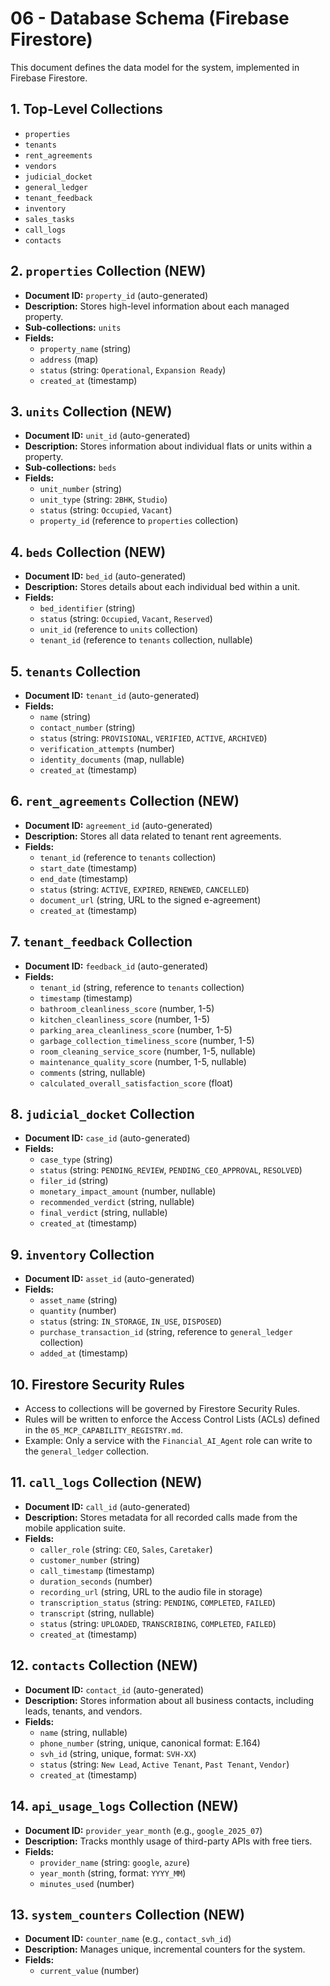 # 06 - Database Schema (Firebase Firestore)

This document defines the data model for the system, implemented in Firebase Firestore.

## 1. Top-Level Collections

- `properties`
- `tenants`
- `rent_agreements`
- `vendors`
- `judicial_docket`
- `general_ledger`
- `tenant_feedback`
- `inventory`
- `sales_tasks`
- `call_logs`
- `contacts`

## 2. `properties` Collection (NEW)

- **Document ID:** `property_id` (auto-generated)
- **Description:** Stores high-level information about each managed property.
- **Sub-collections:** `units`
- **Fields:**
    - `property_name` (string)
    - `address` (map)
    - `status` (string: `Operational`, `Expansion Ready`)
    - `created_at` (timestamp)

## 3. `units` Collection (NEW)

- **Document ID:** `unit_id` (auto-generated)
- **Description:** Stores information about individual flats or units within a property.
- **Sub-collections:** `beds`
- **Fields:**
    - `unit_number` (string)
    - `unit_type` (string: `2BHK`, `Studio`)
    - `status` (string: `Occupied`, `Vacant`)
    - `property_id` (reference to `properties` collection)

## 4. `beds` Collection (NEW)

- **Document ID:** `bed_id` (auto-generated)
- **Description:** Stores details about each individual bed within a unit.
- **Fields:**
    - `bed_identifier` (string)
    - `status` (string: `Occupied`, `Vacant`, `Reserved`)
    - `unit_id` (reference to `units` collection)
    - `tenant_id` (reference to `tenants` collection, nullable)

## 5. `tenants` Collection

- **Document ID:** `tenant_id` (auto-generated)
- **Fields:**
    - `name` (string)
    - `contact_number` (string)
    - `status` (string: `PROVISIONAL`, `VERIFIED`, `ACTIVE`, `ARCHIVED`)
    - `verification_attempts` (number)
    - `identity_documents` (map, nullable)
    - `created_at` (timestamp)

## 6. `rent_agreements` Collection (NEW)

- **Document ID:** `agreement_id` (auto-generated)
- **Description:** Stores all data related to tenant rent agreements.
- **Fields:**
    - `tenant_id` (reference to `tenants` collection)
    - `start_date` (timestamp)
    - `end_date` (timestamp)
    - `status` (string: `ACTIVE`, `EXPIRED`, `RENEWED`, `CANCELLED`)
    - `document_url` (string, URL to the signed e-agreement)
    - `created_at` (timestamp)

## 7. `tenant_feedback` Collection

- **Document ID:** `feedback_id` (auto-generated)
- **Fields:**
    - `tenant_id` (string, reference to `tenants` collection)
    - `timestamp` (timestamp)
    - `bathroom_cleanliness_score` (number, 1-5)
    - `kitchen_cleanliness_score` (number, 1-5)
    - `parking_area_cleanliness_score` (number, 1-5)
    - `garbage_collection_timeliness_score` (number, 1-5)
    - `room_cleaning_service_score` (number, 1-5, nullable)
    - `maintenance_quality_score` (number, 1-5, nullable)
    - `comments` (string, nullable)
    - `calculated_overall_satisfaction_score` (float)

## 8. `judicial_docket` Collection

- **Document ID:** `case_id` (auto-generated)
- **Fields:**
    - `case_type` (string)
    - `status` (string: `PENDING_REVIEW`, `PENDING_CEO_APPROVAL`, `RESOLVED`)
    - `filer_id` (string)
    - `monetary_impact_amount` (number, nullable)
    - `recommended_verdict` (string, nullable)
    - `final_verdict` (string, nullable)
    - `created_at` (timestamp)

## 9. `inventory` Collection

- **Document ID:** `asset_id` (auto-generated)
- **Fields:**
    - `asset_name` (string)
    - `quantity` (number)
    - `status` (string: `IN_STORAGE`, `IN_USE`, `DISPOSED`)
    - `purchase_transaction_id` (string, reference to `general_ledger` collection)
    - `added_at` (timestamp)

## 10. Firestore Security Rules

- Access to collections will be governed by Firestore Security Rules.
- Rules will be written to enforce the Access Control Lists (ACLs) defined in the `05_MCP_CAPABILITY_REGISTRY.md`.
- Example: Only a service with the `Financial_AI_Agent` role can write to the `general_ledger` collection.

## 11. `call_logs` Collection (NEW)

- **Document ID:** `call_id` (auto-generated)
- **Description:** Stores metadata for all recorded calls made from the mobile application suite.
- **Fields:**
    - `caller_role` (string: `CEO`, `Sales`, `Caretaker`)
    - `customer_number` (string)
    - `call_timestamp` (timestamp)
    - `duration_seconds` (number)
    - `recording_url` (string, URL to the audio file in storage)
    - `transcription_status` (string: `PENDING`, `COMPLETED`, `FAILED`)
    - `transcript` (string, nullable)
    - `status` (string: `UPLOADED`, `TRANSCRIBING`, `COMPLETED`, `FAILED`)
    - `created_at` (timestamp)

## 12. `contacts` Collection (NEW)

- **Document ID:** `contact_id` (auto-generated)
- **Description:** Stores information about all business contacts, including leads, tenants, and vendors.
- **Fields:**
    - `name` (string, nullable)
    - `phone_number` (string, unique, canonical format: E.164)
    - `svh_id` (string, unique, format: `SVH-XX`)
    - `status` (string: `New Lead`, `Active Tenant`, `Past Tenant`, `Vendor`)
    - `created_at` (timestamp)

## 14. `api_usage_logs` Collection (NEW)

- **Document ID:** `provider_year_month` (e.g., `google_2025_07`)
- **Description:** Tracks monthly usage of third-party APIs with free tiers.
- **Fields:**
    - `provider_name` (string: `google`, `azure`)
    - `year_month` (string, format: `YYYY_MM`)
    - `minutes_used` (number)

## 13. `system_counters` Collection (NEW)

- **Document ID:** `counter_name` (e.g., `contact_svh_id`)
- **Description:** Manages unique, incremental counters for the system.
- **Fields:**
    - `current_value` (number)

